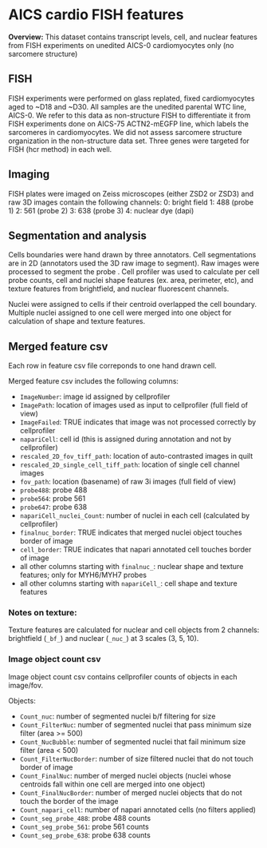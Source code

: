 # AICS cardio FISH features 

**Overview:** This dataset contains transcript levels, cell, and nuclear features from
FISH experiments on unedited AICS-0 cardiomyocytes only (no sarcomere structure)

## FISH 
FISH experiments were performed on glass replated, fixed cardiomyocytes aged to 
~D18 and ~D30. All samples are the unedited parental WTC line, AICS-0. We refer to this
data as non-structure FISH to differentiate it from FISH experiments done on AICS-75
ACTN2-mEGFP line, which labels the sarcomeres in cardiomyocytes. We did not assess
sarcomere structure organization in the non-structure data set.
Three genes were targeted for FISH (hcr method) in each well. 

## Imaging 
FISH plates were imaged on Zeiss microscopes (either ZSD2 or ZSD3) and raw 3D images contain the following channels:
0: bright field
1: 488 (probe 1)
2: 561 (probe 2)
3: 638 (probe 3)
4: nuclear dye (dapi)

## Segmentation and analysis
Cells boundaries were hand drawn by three annotators. Cell segmentations are in 2D (annotators
used the 3D raw image to segment). Raw images were processed to segment the probe
. Cell profiler was used to calculate per cell probe counts, cell and nuclei shape features
(ex. area, perimeter, etc), and texture features from brightfield, and nuclear fluorescent channels. 

Nuclei were assigned to cells if their centroid overlapped the cell boundary. Multiple nuclei
assigned to one cell were merged into one object for calculation of shape and texture features.

## Merged feature csv
Each row in feature csv file correponds to one hand drawn cell. 

Merged feature csv includes the following columns:

- `ImageNumber`: image id assigned by cellprofiler
- `ImagePath`: location of images used as input to cellprofiler (full field of view)
- `ImageFailed`: TRUE indicates that image was not processed correctly by cellprofiler
- `napariCell`: cell id (this is assigned during annotation and not by cellprofiler)
- `rescaled_2D_fov_tiff_path`: location of auto-contrasted images in quilt
- `rescaled_2D_single_cell_tiff_path`: location of single cell channel images
- `fov_path`: location (basename) of raw 3i images (full field of view)
- `probe488`: probe 488
- `probe564`: probe 561
- `probe647`: probe 638
- `napariCell_nuclei_Count`: number of nuclei in each cell (calculated by cellprofiler)
- `finalnuc_border`: TRUE indicates that merged nuclei object touches border of image
- `cell_border`: TRUE indicates that napari annotated cell touches border of image
- all other columns starting with `finalnuc_`: nuclear shape and texture features; only for MYH6/MYH7 probes
- all other columns starting with `napariCell_`: cell shape and texture features

### Notes on texture:
Texture features are calculated for nuclear and cell objects from 2 channels:
brightfield (`_bf_`) and nuclear (`_nuc_`) at 3 scales (3, 5, 10). 

### Image object count csv
Image object count csv contains cellprofiler counts of objects in each image/fov.

Objects:
- `Count_nuc`: number of segmented nuclei b/f filtering for size
- `Count_FilterNuc`: number of segmented nuclei that pass minimum size filter (area >= 500)
- `Count_NucBubble`: number of segmented nuclei that fail minimum size filter (area < 500)
- `Count_FilterNucBorder`: number of size filtered nuclei that do not touch border of image
- `Count_FinalNuc`: number of merged nuclei objects (nuclei whose centroids fall within one cell are merged into one object)
- `Count_FinalNucBorder`: number of merged nuclei objects that do not touch the border of the image
- `Count_napari_cell`: number of napari annotated cells (no filters applied)
- `Count_seg_probe_488`: probe 488 counts
- `Count_seg_probe_561`: probe 561 counts
- `Count_seg_probe_638`: probe 638 counts

